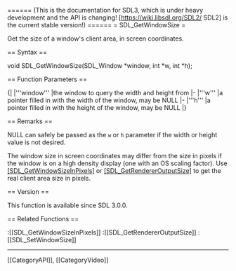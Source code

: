 ====== (This is the documentation for SDL3, which is under heavy development and the API is changing! [https://wiki.libsdl.org/SDL2/ SDL2] is the current stable version!) ======
= SDL_GetWindowSize =

Get the size of a window's client area, in screen coordinates.

== Syntax ==

<syntaxhighlight lang='c'>
void SDL_GetWindowSize(SDL_Window *window, int *w, int *h);
</syntaxhighlight>

== Function Parameters ==

{|
|'''window'''
|the window to query the width and height from
|-
|'''w'''
|a pointer filled in with the width of the window, may be NULL
|-
|'''h'''
|a pointer filled in with the height of the window, may be NULL
|}

== Remarks ==

NULL can safely be passed as the <code>w</code> or <code>h</code> parameter
if the width or height value is not desired.

The window size in screen coordinates may differ from the size in pixels if
the window is on a high density display (one with an OS scaling factor).
Use [[SDL_GetWindowSizeInPixels]]() or [[SDL_GetRendererOutputSize]]() to
get the real client area size in pixels.

== Version ==

This function is available since SDL 3.0.0.

== Related Functions ==

:[[SDL_GetWindowSizeInPixels]]
:[[SDL_GetRendererOutputSize]]
:[[SDL_SetWindowSize]]

----
[[CategoryAPI]], [[CategoryVideo]]


